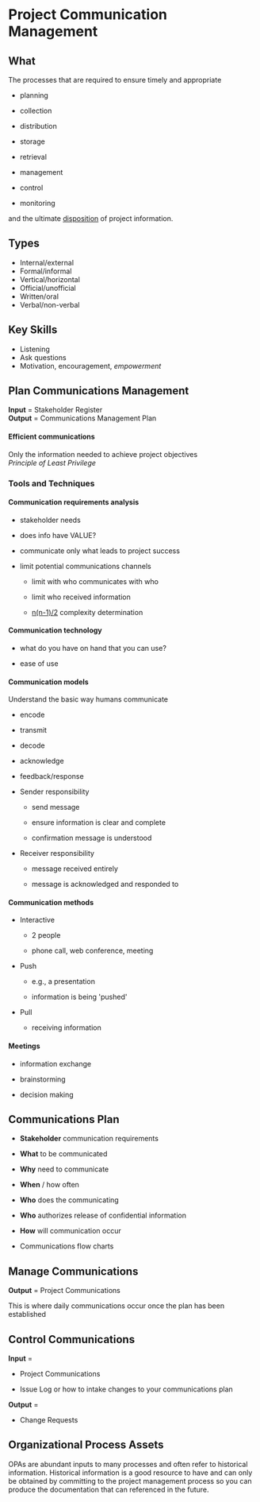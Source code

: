 # Project Communication Management

## What

The processes that are required to ensure timely and appropriate

-   planning

-   collection

-   distribution

-   storage

-   retrieval

-   management

-   control

-   monitoring

and the ultimate [disposition](https://en.wikipedia.org/wiki/Disposition) of project information.

## Types

-   Internal/external
-   Formal/informal
-   Vertical/horizontal
-   Official/unofficial
-   Written/oral
-   Verbal/non-verbal


## Key Skills

-   Listening
-   Ask questions
-   Motivation, encouragement, *empowerment*

## Plan Communications Management

**Input** = Stakeholder Register\
**Output** = Communications Management Plan

#### Efficient communications

Only the information needed to achieve project objectives\
*Principle of Least Privilege*

### Tools and Techniques

#### Communication requirements analysis

-   stakeholder needs

-   does info have VALUE?

-   communicate only what leads to project success

-   limit potential communications channels

    -   limit with who communicates with who

    -   limit who received information

    -   [n(n-1)/2](https://img.bhs4.com/13/5/13553365E24E26579EBDF5E330C19EC94C8F0D36_large.jpg) complexity determination

#### Communication technology

-   what do you have on hand that you can use?

-   ease of use

#### Communication models

Understand the basic way humans communicate

-   encode

-   transmit

-   decode

-   acknowledge

-   feedback/response

-   Sender responsibility

    -   send message

    -   ensure information is clear and complete

    -   confirmation message is understood

-   Receiver responsibility

    -   message received entirely

    -   message is acknowledged and responded to

#### Communication methods

-   Interactive

    -   2 people

    -   phone call, web conference, meeting

-   Push

    -   e.g., a presentation

    -   information is being 'pushed'

-   Pull

    -   receiving information

#### Meetings

-   information exchange

-   brainstorming

-   decision making

## Communications Plan

-   **Stakeholder** communication requirements

-   **What** to be communicated

-   **Why** need to communicate

-   **When** / how often

-   **Who** does the communicating

-   **Who** authorizes release of confidential information

-   **How** will communication occur

-   Communications flow charts

## Manage Communications

**Output** = Project Communications

This is where daily communications occur once the plan has been established

## Control Communications

**Input** =

-   Project Communications

-   Issue Log or how to intake changes to your communications plan

**Output** = 

- Change Requests

## Organizational Process Assets

OPAs are abundant inputs to many processes and often refer to historical information. Historical information is a good resource to have and can only be obtained by committing to the project management process so you can produce the documentation that can referenced in the future.
